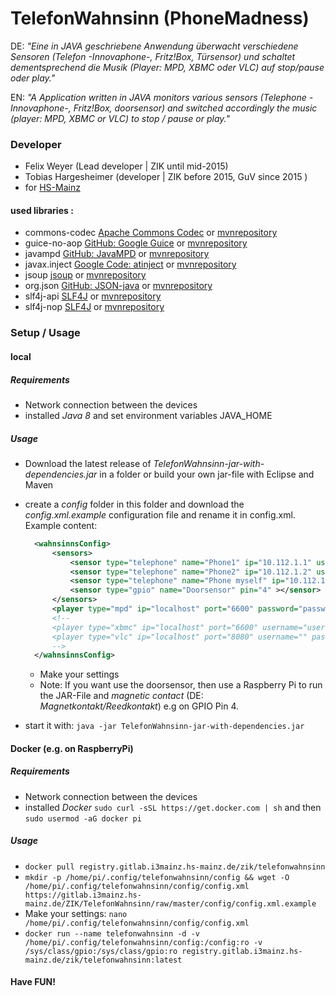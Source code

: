# TelefonWahnsinn (PhoneMadness)

DE: *"Eine in JAVA geschriebene Anwendung überwacht verschiedene Sensoren (Telefon -Innovaphone-, Fritz!Box, Türsensor) und schaltet dementsprechend die Musik (Player: MPD, XBMC oder VLC) auf stop/pause oder play."*

EN: *"A Application written in JAVA monitors various sensors (Telephone -Innovaphone-, Fritz!Box, doorsensor) and switched accordingly the music (player: MPD, XBMC or VLC) to stop / pause or play."*


### Developer
* Felix Weyer (Lead developer | ZIK until mid-2015)
* Tobias Hargesheimer (developer | ZIK before 2015, GuV since 2015 )
* for [HS-Mainz](https://www.hs-mainz.de/)


#### used libraries : 
*  commons-codec [Apache Commons Codec](http://commons.apache.org/proper/commons-codec/download_codec.cgi) or [mvnrepository](https://mvnrepository.com/artifact/commons-codec/commons-codec)
*  guice-no-aop [GitHub: Google Guice](https://github.com/google/guice/) or [mvnrepository](https://mvnrepository.com/artifact/com.google.inject/guice)
*  javampd [GitHub: JavaMPD](https://github.com/finnyb/javampd) or [mvnrepository](https://mvnrepository.com/artifact/net.thejavashop/javampd)
*  javax.inject [Google Code: atinject](https://code.google.com/p/atinject/) or [mvnrepository](https://mvnrepository.com/artifact/javax.inject/javax.inject)
*  jsoup [jsoup](https://jsoup.org/) or [mvnrepository](https://mvnrepository.com/artifact/org.jsoup/jsoup)
*  org.json [GitHub: JSON-java](https://github.com/stleary/JSON-java) or [mvnrepository](https://mvnrepository.com/artifact/org.json/json)
*  slf4j-api [SLF4J](http://www.slf4j.org/) or [mvnrepository](https://mvnrepository.com/artifact/org.slf4j/slf4j-api)
*  slf4j-nop [SLF4J](http://www.slf4j.org/) or [mvnrepository](https://mvnrepository.com/artifact/org.slf4j/slf4j-nop)


### Setup / Usage 

#### local

##### Requirements

* Network connection between the devices
* installed *Java 8* and set environment variables JAVA_HOME

##### Usage

* Download the latest release of *TelefonWahnsinn-jar-with-dependencies.jar* in a folder or build your own jar-file with Eclipse and Maven 
* create a *config* folder in this folder and download the *config.xml.example* configuration file and rename it in config.xml. Example content:
  ```xml
	<wahnsinnsConfig>
		<sensors>
			<sensor type="telephone" name="Phone1" ip="10.112.1.1" username="user" password="password" ></sensor>
			<sensor type="telephone" name="Phone2" ip="10.112.1.2" username="user" password="password" ></sensor>
			<sensor type="telephone" name="Phone myself" ip="10.112.1.3" username="user" password="password" ></sensor>
			<sensor type="gpio" name="Doorsensor" pin="4" ></sensor>
		</sensors>
		<player type="mpd" ip="localhost" port="6600" password="password"></player>
		<!--
		<player type="xbmc" ip="localhost" port="6600" username="user" password="password"></player>
		<player type="vlc" ip="localhost" port="8080" username="" password="password"></player>
		-->
	</wahnsinnsConfig>
  ```
  
	* Make your settings
	* Note: If you want use the doorsensor, then use a Raspberry Pi to run the JAR-File and *magnetic contact* (DE: *Magnetkontakt/Reedkontakt*) e.g on GPIO Pin 4.
* start it with: ``` java -jar TelefonWahnsinn-jar-with-dependencies.jar ```

#### Docker (e.g. on RaspberryPi)

##### Requirements

* Network connection between the devices
* installed *Docker* ``` sudo curl -sSL https://get.docker.com | sh ``` and then ``` sudo usermod -aG docker pi ```

##### Usage

* ``` docker pull registry.gitlab.i3mainz.hs-mainz.de/zik/telefonwahnsinn ```
* ``` mkdir -p /home/pi/.config/telefonwahnsinn/config && wget -O /home/pi/.config/telefonwahnsinn/config/config.xml https://gitlab.i3mainz.hs-mainz.de/ZIK/TelefonWahnsinn/raw/master/config/config.xml.example ```
* Make your settings: ``` nano /home/pi/.config/telefonwahnsinn/config/config.xml ```
* ``` docker run --name telefonwahnsinn -d -v /home/pi/.config/telefonwahnsinn/config:/config:ro -v /sys/class/gpio:/sys/class/gpio:ro registry.gitlab.i3mainz.hs-mainz.de/zik/telefonwahnsinn:latest ```


#### Have FUN!